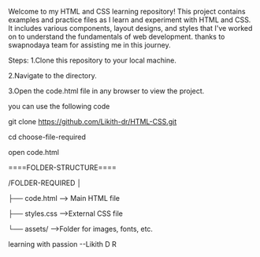 Welcome to my HTML and CSS learning repository! This project contains examples and practice files as I learn and experiment with HTML and CSS. 
It includes various components, layout designs, and styles that I've worked on to understand the fundamentals of web development.
thanks to swapnodaya team for assisting me in this journey.

Steps:
1.Clone this repository to your local machine.

2.Navigate to the directory.

3.Open the code.html file in any browser to view the project.

you can use the following code 

git clone https://github.com/Likith-dr/HTML-CSS.git

cd  choose-file-required

open code.html


====FOLDER-STRUCTURE====

/FOLDER-REQUIRED
│

├── code.html           --> Main HTML file

├── styles.css          -->External CSS file

└── assets/             -->Folder for images, fonts, etc.

learning with passion --Likith D R 
